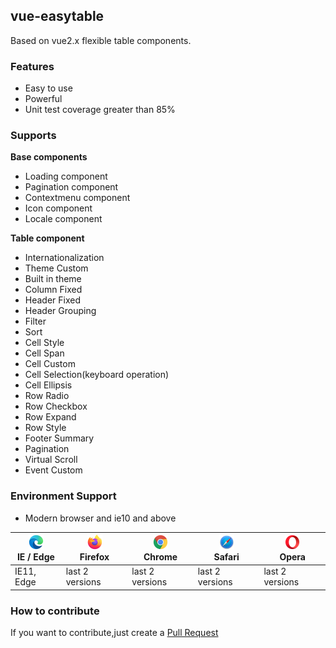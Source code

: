 ## vue-easytable

Based on vue2.x flexible table components.

### Features

-   Easy to use
-   Powerful
-   Unit test coverage greater than 85%

### Supports

**Base components**

-   Loading component
-   Pagination component
-   Contextmenu component
-   Icon component
-   Locale component

**Table component**

-   Internationalization
-   Theme Custom
-   Built in theme
-   Column Fixed
-   Header Fixed
-   Header Grouping
-   Filter
-   Sort
-   Cell Style
-   Cell Span
-   Cell Custom
-   Cell Selection(keyboard operation)
-   Cell Ellipsis
-   Row Radio
-   Row Checkbox
-   Row Expand
-   Row Style
-   Footer Summary
-   Pagination
-   Virtual Scroll
-   Event Custom

### Environment Support

-   Modern browser and ie10 and above

| [<img src="../../images/browsers/edge_48x48.png" alt="IE / Edge" width="24px" height="24px" />](http://godban.github.io/browsers-support-badges/)</br>IE / Edge | [<img src="../../images/browsers/firefox_48x48.png" alt="Firefox" width="24px" height="24px" />](http://godban.github.io/browsers-support-badges/)</br>Firefox | [<img src="../../images/browsers/chrome_48x48.png" alt="Chrome" width="24px" height="24px" />](http://godban.github.io/browsers-support-badges/)</br>Chrome | [<img src="../../images/browsers/safari_48x48.png" alt="Safari" width="24px" height="24px" />](http://godban.github.io/browsers-support-badges/)</br>Safari | [<img src="../../images/browsers/opera_48x48.png" alt="Opera" width="24px" height="24px" />](http://godban.github.io/browsers-support-badges/)</br>Opera |
| --------------------------------------------------------------------------------------------------------------------------------------------------------------- | -------------------------------------------------------------------------------------------------------------------------------------------------------------- | ----------------------------------------------------------------------------------------------------------------------------------------------------------- | ----------------------------------------------------------------------------------------------------------------------------------------------------------- | -------------------------------------------------------------------------------------------------------------------------------------------------------- |
| IE11, Edge                                                                                                                                                      | last 2 versions                                                                                                                                                | last 2 versions                                                                                                                                             | last 2 versions                                                                                                                                             | last 2 versions                                                                                                                                          |

### How to contribute

If you want to contribute,just create a [Pull Request](https://github.com/huangshuwei/vue-easytable/pulls)
